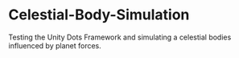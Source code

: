 # Celestial-Body-Simulation
Testing the Unity Dots Framework and simulating a celestial bodies influenced by planet forces.
